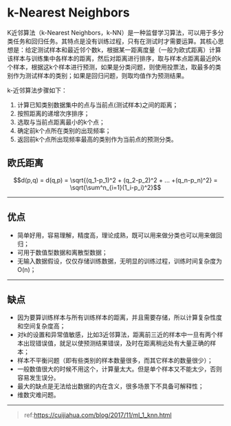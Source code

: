 # k-Nearest Neighbors

K近邻算法（k-Nearest Neighbors，k-NN）是一种监督学习算法，可以用于多分类任务和回归任务。其特点是没有训练过程，只有在测试时才需要运算。其核心思想是：给定测试样本和最近邻个数k，根据某一距离度量（一般为欧式距离）计算该样本与训练集中各样本的距离，然后对距离进行排序，取与样本点距离最近的k个样本，根据这k个样本进行预测，如果是分类问题，则使用投票法，取最多的类别作为测试样本的类别；如果是回归问题，则取均值作为预测结果。

k-近邻算法步骤如下：
1. 计算已知类别数据集中的点与当前点(测试样本)之间的距离；
2. 按照距离的递增次序排序；
3. 选取与当前点距离最小的k个点；
4. 确定前k个点所在类别的出现频率；
5. 返回前k个点所出现频率最高的类别作为当前点的预测分类。

## 欧氏距离

$$d(p,q) = d(q,p) = \sqrt{(q_1-p_1)^2 + (q_2-p_2)^2 + ... +(q_n-p_n)^2} = \sqrt{\sum^n_{i=1}(1_i-p_i)^2}$$

---

## 优点

- 简单好用，容易理解，精度高，理论成熟，既可以用来做分类也可以用来做回归；
- 可用于数值型数据和离散型数据；
- 无输入数据假设，仅仅存储训练数据，无明显的训练过程，训练时间复杂度为O(n)；

---
## 缺点

- 因为要算训练样本与所有训练样本的距离，并且需要存储，所以计算复杂性度和空间复杂度高；
- 对k的设置和异常值敏感，比如3近邻算法，距离前三近的样本中一旦有两个样本出现错误值，就足以使预测结果错误，及时在距离稍远处有大量正确的样本；
- 样本不平衡问题（即有些类别的样本数量很多，而其它样本的数量很少）；
- 一般数值很大的时候不用这个，计算量太大。但是单个样本又不能太少，否则容易发生误分。
- 最大的缺点是无法给出数据的内在含义，很多场景下不具备可解释性；
- 维数灾难问题。


---
> ref:https://cuijiahua.com/blog/2017/11/ml_1_knn.html